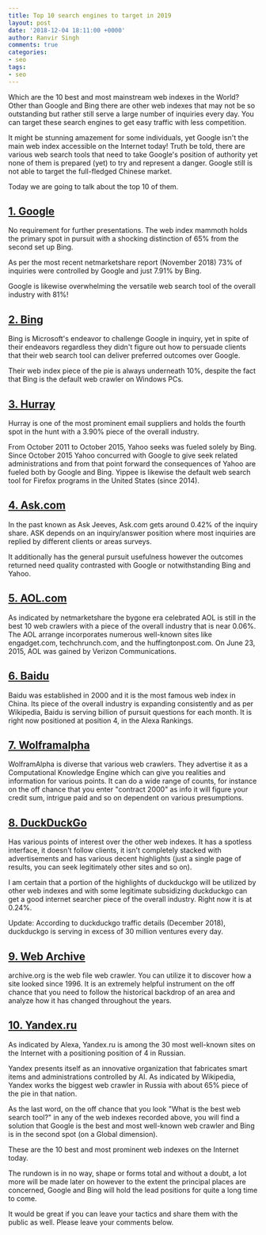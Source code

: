 ```yaml
---
title: Top 10 search engines to target in 2019
layout: post
date: '2018-12-04 18:11:00 +0000'
author: Ranvir Singh
comments: true
categories:
- seo
tags:
- seo
---
```


Which are the 10 best and most mainstream web indexes in the World? Other than Google and Bing there are other web indexes that may not be so outstanding but rather still serve a large number of inquiries every day. You can target these search engines to get easy traffic with less competition.

It might be stunning amazement for some individuals, yet Google isn't the main web index accessible on the Internet today! Truth be told, there are various web search tools that need to take Google's position of authority yet none of them is prepared (yet) to try and represent a danger. Google still is not able to target the full-fledged Chinese market.

Today we are going to talk about the top 10 of them.

## [1\. Google](http://google.com)

No requirement for further presentations. The web index mammoth holds the primary spot in pursuit with a shocking distinction of 65% from the second set up Bing.

As per the most recent netmarketshare report (November 2018) 73% of inquiries were controlled by Google and just 7.91% by Bing.

Google is likewise overwhelming the versatile web search tool of the overall industry with 81%!

## [2\. Bing](https://www.bing.com/)

Bing is Microsoft's endeavor to challenge Google in inquiry, yet in spite of their endeavors regardless they didn't figure out how to persuade clients that their web search tool can deliver preferred outcomes over Google.

Their web index piece of the pie is always underneath 10%, despite the fact that Bing is the default web crawler on Windows PCs.

## [3\. Hurray](/#)

Hurray is one of the most prominent email suppliers and holds the fourth spot in the hunt with a 3.90% piece of the overall industry.

From October 2011 to October 2015, Yahoo seeks was fueled solely by Bing. Since October 2015 Yahoo concurred with Google to give seek related administrations and from that point forward the consequences of Yahoo are fueled both by Google and Bing. Yippee is likewise the default web search tool for Firefox programs in the United States (since 2014).

## [4\. Ask.com](https://www.ask.com/)

In the past known as Ask Jeeves, Ask.com gets around 0.42% of the inquiry share. ASK depends on an inquiry/answer position where most inquiries are replied by different clients or areas surveys.

It additionally has the general pursuit usefulness however the outcomes returned need quality contrasted with Google or notwithstanding Bing and Yahoo.

## [5\. AOL.com](https://www.aol.com/)

As indicated by netmarketshare the bygone era celebrated AOL is still in the best 10 web crawlers with a piece of the overall industry that is near 0.06%. The AOL arrange incorporates numerous well-known sites like engadget.com, techchrunch.com, and the huffingtonpost.com. On June 23, 2015, AOL was gained by Verizon Communications.

## [6\. Baidu](https://www.baidu.com/)

Baidu was established in 2000 and it is the most famous web index in China. Its piece of the overall industry is expanding consistently and as per Wikipedia, Baidu is serving billion of pursuit questions for each month. It is right now positioned at position 4, in the Alexa Rankings.

## [7\. Wolframalpha](https://www.wolframalpha.com/)

WolframAlpha is diverse that various web crawlers. They advertise it as a Computational Knowledge Engine which can give you realities and information for various points. It can do a wide range of counts, for instance on the off chance that you enter "contract 2000" as info it will figure your credit sum, intrigue paid and so on dependent on various presumptions.

## [8\. DuckDuckGo](https://duckduckgo.com/)

Has various points of interest over the other web indexes. It has a spotless interface, it doesn't follow clients, it isn't completely stacked with advertisements and has various decent highlights (just a single page of results, you can seek legitimately other sites and so on).

I am certain that a portion of the highlights of duckduckgo will be utilized by other web indexes and with some legitimate subsidizing duckduckgo can get a good internet searcher piece of the overall industry. Right now it is at 0.24%.

Update: According to duckduckgo traffic details (December 2018), duckduckgo is serving in excess of 30 million ventures every day.

## [9\. Web Archive](http://web.archive.org/)

archive.org is the web file web crawler. You can utilize it to discover how a site looked since 1996\. It is an extremely helpful instrument on the off chance that you need to follow the historical backdrop of an area and analyze how it has changed throughout the years.

## [10\. Yandex.ru](https://yandex.ru/)

As indicated by Alexa, Yandex.ru is among the 30 most well-known sites on the Internet with a positioning position of 4 in Russian.

Yandex presents itself as an innovative organization that fabricates smart items and administrations controlled by AI. As indicated by Wikipedia, Yandex works the biggest web crawler in Russia with about 65% piece of the pie in that nation.

As the last word, on the off chance that you look "What is the best web search tool?" in any of the web indexes recorded above, you will find a solution that Google is the best and most well-known web crawler and Bing is in the second spot (on a Global dimension).

These are the 10 best and most prominent web indexes on the Internet today.

The rundown is in no way, shape or forms total and without a doubt, a lot more will be made later on however to the extent the principal places are concerned, Google and Bing will hold the lead positions for quite a long time to come.

It would be great if you can leave your tactics and share them with the public as well. Please leave your comments below.